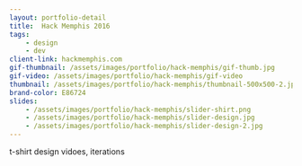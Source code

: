 ```yaml
---
layout: portfolio-detail
title:  Hack Memphis 2016
tags:
    - design
    - dev
client-link: hackmemphis.com
gif-thumbnail: /assets/images/portfolio/hack-memphis/gif-thumb.jpg
gif-video: /assets/images/portfolio/hack-memphis/gif-video
thumbnail: /assets/images/portfolio/hack-memphis/thumbnail-500x500-2.jpg
brand-color: E86724
slides:
    - /assets/images/portfolio/hack-memphis/slider-shirt.png
    - /assets/images/portfolio/hack-memphis/slider-design.jpg
    - /assets/images/portfolio/hack-memphis/slider-design-2.jpg
---
```


t-shirt design
vidoes, iterations
